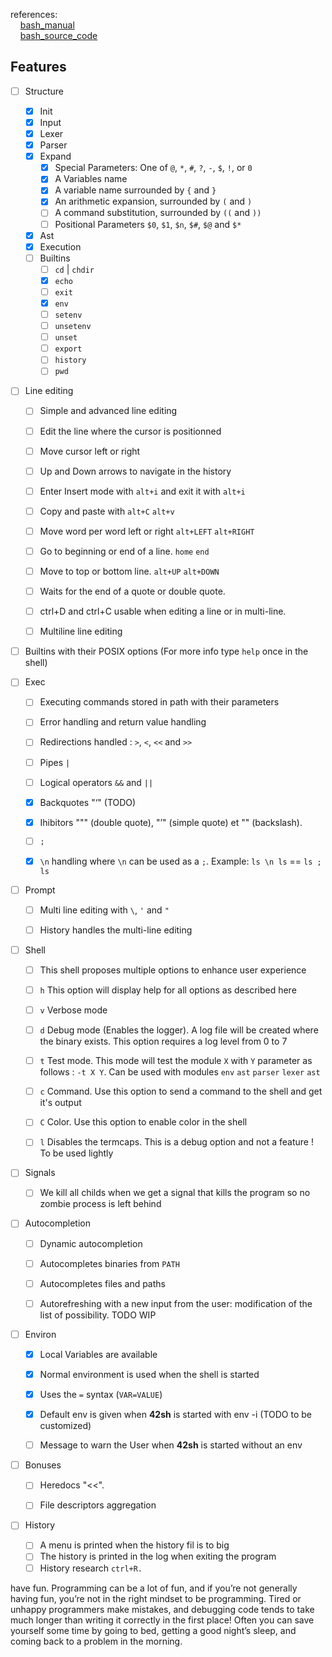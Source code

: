 references:<br>
&nbsp;&nbsp;&nbsp;&nbsp;<a href="https://www.gnu.org/software/bash/manual/html_node/">bash_manual</a><br>
&nbsp;&nbsp;&nbsp;&nbsp;<a href="https://git.savannah.gnu.org/cgit/bash.git/tree/">bash_source_code</a><br>
  
## Features

- [ ] Structure
  - [x] Init
  - [x] Input
  - [x] Lexer
  - [x] Parser
  - [x] Expand
    - [x] Special Parameters: One of `@`, `*`, `#`, `?`, `-`, `$`, `!`, or `0`
    - [x] A Variables name
    - [x] A variable name surrounded by `{` and `}`
    - [x] An arithmetic expansion, surrounded by `(` and `)`
    - [ ] A command substitution, surrounded by `((` and `))`
    - [ ] Positional Parameters `$0`, `$1`, `$n`, `$#`, `$@` and `$*`
  - [x] Ast
  - [x] Execution
  - [ ] Builtins
    - [ ] `cd` | `chdir`
    - [x] `echo`
    - [ ] `exit`
    - [x] `env`
    - [ ] `setenv`
    - [ ] `unsetenv`
    - [ ] `unset`
    - [ ] `export`
    - [ ] `history`
    - [ ] `pwd`

- [ ] Line editing
  - [ ] Simple and advanced line editing
  - [ ] Edit the line where the cursor is positionned
  - [ ] Move cursor left or right
  - [ ] Up and Down arrows to navigate in the history
  - [ ] Enter Insert mode with `alt+i` and exit it with `alt+i`
  - [ ] Copy and paste with `alt+C` `alt+v`
  - [ ] Move word per word left or right `alt+LEFT` `alt+RIGHT`
  - [ ] Go to beginning or end of a line. `home` `end`
  - [ ] Move to top or bottom line. `alt+UP` `alt+DOWN`
  - [ ] Waits for the end of a quote or double quote.
  - [ ] ctrl+D and ctrl+C usable when editing a line or in multi-line.
  - [ ] Multiline line editing
  

- [ ] Builtins with their POSIX options (For more info type `help` once in the shell)


- [ ] Exec
  - [ ] Executing commands stored in path with their parameters
  - [ ] Error handling and return value handling
  - [ ] Redirections handled : `>`, `<`, `<<` and `>>`
  - [ ] Pipes `|`
  - [ ] Logical operators `&&` and `||`
  - [x] Backquotes "‘" (TODO)
  - [x] Ihibitors """ (double quote), "’" (simple quote) et "\" (backslash).
  - [ ] `;`
  - [x] `\n` handling where `\n` can be used as a `;`. Example: `ls \n ls` == `ls ; ls`


- [ ] Prompt
  - [ ] Multi line editing with `\`, `'` and `"`
  - [ ] History handles the multi-line editing


- [ ] Shell
  - [ ] This shell proposes multiple options to enhance user experience
  - [ ] `h` This option will display help for all options as described here
  - [ ] `v` Verbose mode
  - [ ] `d` Debug mode (Enables the logger). A log file will be created where the binary exists. This option requires a log level from 0 to 7
  - [ ] `t` Test mode. This mode will test the module `X` with `Y` parameter as follows : `-t X Y`. Can be used with modules `env` `ast` `parser` `lexer` `ast`
  - [ ] `c` Command. Use this option to send a command to the shell and get it's output
  - [ ] `C` Color. Use this option to enable color in the shell
  - [ ] `l` Disables the termcaps. This is a debug option and not a feature ! To be used lightly


- [ ] Signals
  - [ ] We kill all childs when we get a signal that kills the program so no zombie process is left behind
  

- [ ] Autocompletion
  - [ ] Dynamic autocompletion
  - [ ] Autocompletes binaries from `PATH`
  - [ ] Autocompletes files and paths
  - [ ] Autorefreshing with a new input from the user: modification of the list of possibility. TODO WIP


- [ ] Environ
  - [x] Local Variables are available
  - [x] Normal environment is used when the shell is started
  - [x] Uses the `=` syntax (`VAR=VALUE`)
  - [x] Default env is given when **42sh** is started with env -i (TODO to be customized)
  - [ ] Message to warn the User when **42sh** is started without an env


- [ ] Bonuses
  - [ ] Heredocs "<<".
  - [ ] File descriptors aggregation


- [ ] History
  - [ ] A menu is printed when the history fil is to big
  - [ ] The history is printed in the log when exiting the program
  - [ ] History research `ctrl+R.`

</div>


have fun. Programming can be a lot of fun, and if you’re not generally having fun, you’re not in the right mindset to be programming. Tired or unhappy programmers make mistakes, and debugging code tends to take much longer than writing it correctly in the first place! Often you can save yourself some time by going to bed, getting a good night’s sleep, and coming back to a problem in the morning.

